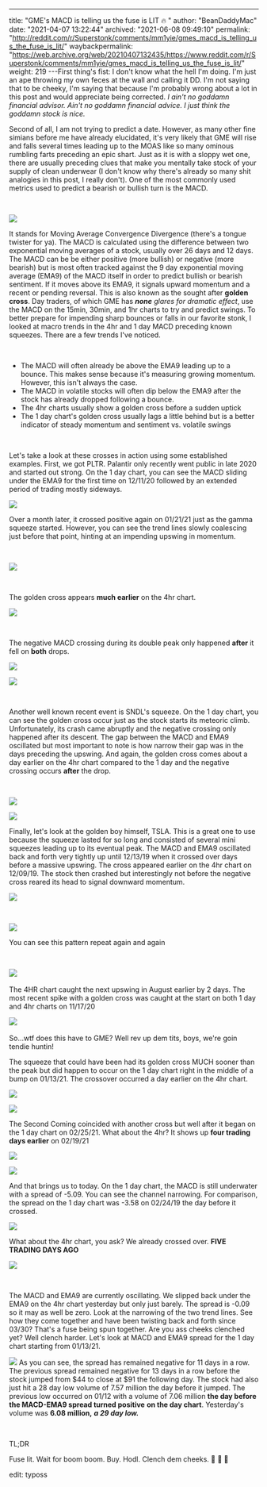 ---
title: "GME's MACD is telling us the fuse is LIT 🔥 "
author: "BeanDaddyMac"
date: "2021-04-07 13:22:44"
archived: "2021-06-08 09:49:10"
permalink: "http://reddit.com/r/Superstonk/comments/mm1yie/gmes_macd_is_telling_us_the_fuse_is_lit/"
waybackpermalink: "https://web.archive.org/web/20210407132435/https://www.reddit.com/r/Superstonk/comments/mm1yie/gmes_macd_is_telling_us_the_fuse_is_lit/"
weight: 219
---First thing's fist: I don't know what the hell I'm doing. I'm just an ape throwing my own feces at the wall and calling it DD. I'm not saying that to be cheeky, I'm saying that because I'm probably wrong about a lot in this post and would appreciate being corrected. *I ain't no goddamn financial advisor. Ain't no goddamn financial advice. I just think the goddamn stock is nice.*


Second of all, I am not trying to predict a date. However, as many other fine simians before me have already elucidated, it's very likely that GME will rise and falls several times leading up to the MOAS like so many ominous rumbling farts preceding an epic shart. Just as it is with a sloppy wet one, there are usually preceding clues that make you mentally take stock of your supply of clean underwear (I don't know why there's already so many shit analogies in this post, I really don't). One of the most commonly used metrics used to predict a bearish or bullish turn is the MACD.


​


![](/img/zvdxof79hqr61.png)


It stands for Moving Average Convergence Divergence (there's a tongue twister for ya). The MACD is calculated using the difference between two exponential moving averages of a stock, usually over 26 days and 12 days. The MACD can be be either positive (more bullish) or negative (more bearish) but is most often tracked against the 9 day exponential moving average (EMA9) of the MACD itself in order to predict bullish or bearish sentiment. If it moves above its EMA9, it signals upward momentum and a recent or pending reversal. This is also known as the sought after **golden cross**. Day traders, of which GME has ***none*** *glares for dramatic effect*, use the MACD on the 15min, 30min, and 1hr charts to try and predict swings. To better prepare for impending sharp bounces or falls in our favorite stonk, I looked at macro trends in the 4hr and 1 day MACD preceding known squeezes. There are a few trends I've noticed.


​


* The MACD will often already be above the EMA9 leading up to a bounce. This makes sense because it's measuring growing momentum. However, this isn't always the case.
* The MACD in volatile stocks will often dip below the EMA9 after the stock has already dropped following a bounce.
* The 4hr charts usually show a golden cross before a sudden uptick
* The 1 day chart's golden cross usually lags a little behind but is a better indicator of steady momentum and sentiment vs. volatile swings


​


Let's take a look at these crosses in action using some established examples. First, we got PLTR. Palantir only recently went public in late 2020 and started out strong. On the 1 day chart, you can see the MACD sliding under the EMA9 for the first time on 12/11/20 followed by an extended period of trading mostly sideways.


![](/img/xyqr9mkrmqr61.png)


Over a month later, it crossed positive again on 01/21/21 just as the gamma squeeze started. However, you can see the trend lines slowly coalescing just before that point, hinting at an impending upswing in momentum.


​


![](/img/a2onj9denqr61.png)


​


The golden cross appears **much earlier** on the 4hr chart.


![](/img/pw2j1t47pqr61.png)


​


The negative MACD crossing during its double peak only happened **after** it fell on **both** drops.


![](/img/7kudvcrunqr61.png)


![](/img/a3p3ufsloqr61.png)


​


Another well known recent event is SNDL's squeeze. On the 1 day chart, you can see the golden cross occur just as the stock starts its meteoric climb. Unfortunately, its crash came abruptly and the negative crossing only happened after its descent. The gap between the MACD and EMA9 oscillated but most important to note is how narrow their gap was in the days preceding the upswing. And again, the golden cross comes about a day earlier on the 4hr chart compared to the 1 day and the negative crossing occurs **after** the drop.


​


![](/img/4ns9it8drqr61.png)


![](/img/9pn0b28jrqr61.png)


Finally, let's look at the golden boy himself, TSLA. This is a great one to use because the squeeze lasted for so long and consisted of several mini squeezes leading up to its eventual peak. The MACD and EMA9 oscillated back and forth very tightly up until 12/13/19 when it crossed over days before a massive upswing. The cross appeared earlier on the 4hr chart on 12/09/19. The stock then crashed but interestingly not before the negative cross reared its head to signal downward momentum.


![](/img/3wh0vh4osqr61.png)


​


![](/img/882az045vqr61.png)


You can see this pattern repeat again and again


​


![](/img/tk76vo3i4rr61.png)
​


The 4HR chart caught the next upswing in August earlier by 2 days. The most recent spike with a golden cross was caught at the start on both 1 day and 4hr charts on 11/17/20


![](/img/x79ke0c35rr61.png)
​


So...wtf does this have to GME? Well rev up dem tits, boys, we're goin tendie huntin!


The squeeze that could have been had its golden cross MUCH sooner than the peak but did happen to occur on the 1 day chart right in the middle of a bump on 01/13/21. The crossover occurred a day earlier on the 4hr chart.


![](/img/uemio3llyqr61.png)


![](/img/ce16g1sxyqr61.png)


The Second Coming coincided with another cross but well after it began on the 1 day chart on 02/25/21. What about the 4hr? It shows up **four trading days earlier** on 02/19/21


![](/img/kfse4kx8zqr61.png)


![](/img/p67e6aoszqr61.png)


And that brings us to today. On the 1 day chart, the MACD is still underwater with a spread of -5.09. You can see the channel narrowing. For comparison, the spread on the 1 day chart was -3.58 on 02/24/19 the day before it crossed.


![](/img/mtp4a2kj0rr61.png)


What about the 4hr chart, you ask? We already crossed over. **FIVE TRADING DAYS AGO**


![](/img/2820zf191rr61.png)


​


The MACD and EMA9 are currently oscillating. We slipped back under the EMA9 on the 4hr chart yesterday but only just barely. The spread is -0.09 so it may as well be zero. Look at the narrowing of the two trend lines. See how they come together and have been twisting back and forth since 03/30? That's a fuse being spun together. Are you ass cheeks clenched yet? Well clench harder. Let's look at MACD and EMA9 spread for the 1 day chart starting from 01/13/21.


![](/img/jo2gytjc2rr61.png)
As you can see, the spread has remained negative for 11 days in a row. The previous spread remained negative for 13 days in a row before the stock jumped from $44 to close at $91 the following day. The stock had also just hit a 28 day low volume of 7.57 million the day before it jumped. The previous low occurred on 01/12 with a volume of 7.06 million **the day before the MACD-EMA9 spread turned positive** **on the day chart**. Yesterday's volume was **6.08 million,** ***a 29 day low.***


​


TL;DR


Fuse lit. Wait for boom boom. Buy. Hodl. Clench dem cheeks. 🚀 🚀 🚀


edit: typoss

